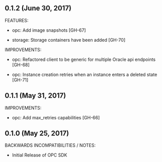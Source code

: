 ## 0.1.2 (June 30, 2017)


FEATURES:

  * opc: Add image snapshots [GH-67]
  
  * storage: Storage containers have been added [GH-70]


IMPROVEMENTS: 
  
  * opc: Refactored client to be generic for multiple Oracle api endpoints [GH-68]
  
  * opc: Instance creation retries when an instance enters a deleted state [GH-71]
  
## 0.1.1 (May 31, 2017)

IMPROVEMENTS:

 * opc: Add max_retries capabilities [GH-66]
 
## 0.1.0 (May 25, 2017)

BACKWARDS INCOMPATIBILITIES / NOTES:

 * Initial Release of OPC SDK
